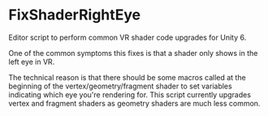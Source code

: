 # FixShaderRightEye
Editor script to perform common VR shader code upgrades for Unity 6.

One of the common symptoms this fixes is that a shader only shows in the left eye in VR.

The technical reason is that there should be some macros called at the beginning of the vertex/geometry/fragment shader to set variables indicating which eye you're rendering for. This script currently upgrades vertex and fragment shaders as geometry shaders are much less common.

